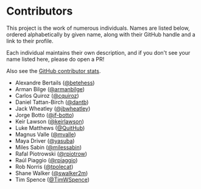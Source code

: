 # Contributors

This project is the work of numerous individuals. Names are listed below, ordered alphabetically by given name, along
with their GitHub handle and a link to their profile.

Each individual maintains their own description, and if you don't see your name listed here, please do open a PR!

Also see the [GitHub contributor stats](https://github.com/typelevel/grackle/graphs/contributors).

- Alexandre Bertails ([@betehess](https://github.com/betehess))
- Arman Bilge ([@armanbilge](https://github.com/armanbilge))
- Carlos Quiroz ([@cquiroz](https://github.com/cquiroz))
- Daniel Tattan-Birch ([@dantb](https://github.com/dantb))
- Jack Wheatley ([@jbwheatley](https://github.com/jbwheatley))
- Jorge Botto ([@jf-botto](https://github.com/jf-botto))
- Keir Lawson ([@keirlawson](https://github.com/keirlawson))
- Luke Matthews ([@QuitHub](https://github.com/QuitHub))
- Magnus Valle ([@mvalle](https://github.com/mvalle))
- Maya Driver ([@yasuba](https://github.com/yasuba))
- Miles Sabin ([@milessabin](https://github.com/milessabin))
- Rafal Piotrowski ([@rpiotrow](https://github.com/rpiotrow))
- Raúl Piaggio ([@rpiaggio](https://github.com/rpiaggio))
- Rob Norris ([@tpolecat](https://github.com/tpolecat))
- Shane Walker ([@swalker2m](https://github.com/swalker2m))
- Tim Spence ([@TimWSpence](https://github.com/TimWSpence))
